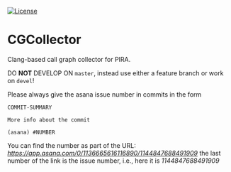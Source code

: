 [![License](https://img.shields.io/badge/License-BSD%203--Clause-blue.svg)](https://opensource.org/licenses/BSD-3-Clause)

# CGCollector

Clang-based call graph collector for PIRA.

DO **NOT** DEVELOP ON ```master```, instead use either a feature branch or work on ```devel```!

Please always give the asana issue number in commits in the form
```
COMMIT-SUMMARY

More info about the commit

(asana) #NUMBER
```
You can find the number as part of the URL: *https://app.asana.com/0/1136665616116890/1144847688491909* the last number of the link is the issue number, i.e., here it is *1144847688491909*
